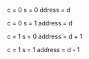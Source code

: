 c = 0  s = 0  ddress = d    

c = 0  s = 1  address = d    

c = 1  s = 0  address = d + 1   

c = 1  s = 1  address = d - 1 

